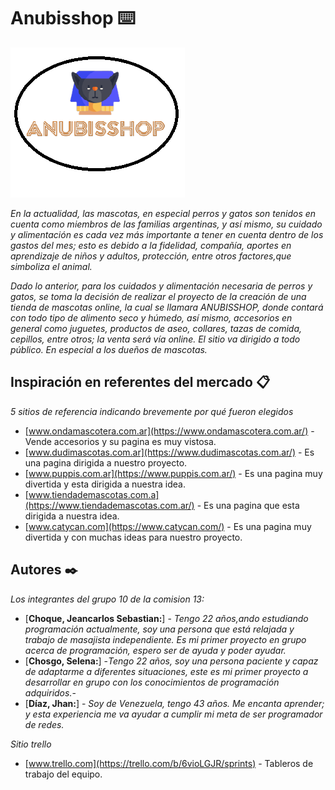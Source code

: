# Anubisshop ⌨️

![image](./public/imagen/Anubisshop.png)

_En la actualidad, las mascotas, en especial perros y gatos son tenidos en cuenta como miembros de las familias argentinas, y así mismo, su cuidado y alimentación es cada vez más importante a tener en cuenta dentro de los gastos del mes; esto es debido a la fidelidad, compañía, aportes en aprendizaje de niños y adultos, protección, entre otros factores,que simboliza el animal._

_Dado lo anterior, para los cuidados y alimentación necesaria de perros y gatos, se toma la decisión de realizar el proyecto de la creación de una tienda de mascotas online, la cual se llamara ANUBISSHOP, donde contará con todo tipo de alimento seco y húmedo, así mismo, accesorios en general como juguetes, productos de aseo, collares, tazas de comida, cepillos, entre otros; la venta será vía online. El sitio va dirigido a todo público. En especial a los dueños de mascotas._

## Inspiración en referentes del mercado 📋


_5 sitios de referencia indicando brevemente por qué fueron elegidos_

* [www.ondamascotera.com.ar](https://www.ondamascotera.com.ar/) - Vende accesorios y su pagina es muy vistosa.
* [www.dudimascotas.com.ar](https://www.dudimascotas.com.ar/) - Es una pagina dirigida a nuestro proyecto.
* [www.puppis.com.ar](https://www.puppis.com.ar/) - Es una pagina muy divertida y esta dirigida a nuestra idea.
* [www.tiendademascotas.com.a](https://www.tiendademascotas.com.ar/) - Es una pagina que esta dirigida a nuestra idea.
* [www.catycan.com](https://www.catycan.com/) - Es una pagina muy divertida y con muchas ideas para nuestro proyecto.

## Autores ✒️
_Los integrantes del grupo 10 de la comision 13:_

* [**Choque, Jeancarlos Sebastian:**] - *Tengo 22 años,ando estudiando programación actualmente, soy una persona que está relajada y trabajo de masajista independiente. Es mi primer proyecto en grupo acerca de programación, espero ser de ayuda y poder ayudar.*
* [**Chosgo, Selena:**] -*Tengo 22 años, soy una persona paciente y capaz de adaptarme a diferentes situaciones, este es mi primer proyecto a desarrollar en grupo con los conocimientos de programación adquiridos.*-
* [**Díaz, Jhan:**] - *Soy de Venezuela, tengo 43 años. Me encanta aprender; y esta experiencia me va ayudar a cumplir mi meta de ser programador de redes.*

_Sitio trello_

* [www.trello.com](https://trello.com/b/6vioLGJR/sprints) - Tableros de trabajo del equipo.